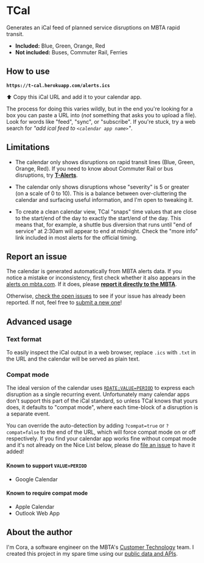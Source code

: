# TCal

Generates an iCal feed of planned service disruptions on MBTA rapid transit.

* **Included:** Blue, Green, Orange, Red
* **Not included:** Buses, Commuter Rail, Ferries


## How to use

**`https://t-cal.herokuapp.com/alerts.ics`**

⬆ Copy this iCal URL and add it to your calendar app.

The process for doing this varies wildly, but in the end you're looking for a
box you can paste a URL into (_not_ something that asks you to upload a file).
Look for words like "feed", "sync", or "subscribe". If you're stuck, try a web
search for _"add ical feed to `<calendar app name>`"_.


## Limitations

* The calendar only shows disruptions on rapid transit lines (Blue, Green,
  Orange, Red). If you need to know about Commuter Rail or bus disruptions, try
  [**T-Alerts**](https://alerts.mbta.com/).

* The calendar only shows disruptions whose "severity" is 5 or greater (on a
  scale of 0 to 10). This is a balance between over-cluttering the calendar and
  surfacing useful information, and I'm open to tweaking it.

* To create a clean calendar view, TCal "snaps" time values that are close to
  the start/end of the day to exactly the start/end of the day. This means that,
  for example, a shuttle bus diversion that runs until "end of service" at
  2:30am will appear to end at midnight. Check the "more info" link included in
  most alerts for the official timing.


## Report an issue

The calendar is generated automatically from MBTA alerts data. If you notice a
mistake or inconsistency, first check whether it also appears in the [alerts on
mbta.com]. If it does, please [**report it directly to the MBTA**][report].

[alerts on mbta.com]: https://mbta.com/alerts/subway
[report]: https://www.mbta.com/customer-support

Otherwise, [check the open issues][issues] to see if your issue has already been
reported. If not, feel free to [submit a new one][new-issue]!

[issues]: https://github.com/digitalcora/t-cal/issues
[new-issue]: https://github.com/digitalcora/t-cal/issues/new


## Advanced usage

### Text format

To easily inspect the iCal output in a web browser, replace `.ics` with `.txt`
in the URL and the calendar will be served as plain text.

### Compat mode

The ideal version of the calendar uses [`RDATE;VALUE=PERIOD`][rdate] to express
each disruption as a single recurring event. Unfortunately many calendar apps
don't support this part of the iCal standard, so unless TCal knows that yours
does, it defaults to "compat mode", where each time-block of a disruption is a
separate event.

[rdate]: https://tools.ietf.org/html/rfc5545#section-3.8.5.2

You can override the auto-detection by adding `?compat=true` or `?compat=false`
to the end of the URL, which will force compat mode on or off respectively. If
you find your calendar app works fine without compat mode and it's not already
on the Nice List below, please do [file an issue] to have it added!

[file an issue]: https://github.com/digitalcora/t-cal/issues/new

#### Known to support `VALUE=PERIOD`

* Google Calendar

#### Known to require compat mode

* Apple Calendar
* Outlook Web App


## About the author

I'm Cora, a software engineer on the MBTA's [Customer Technology][ctd] team. I
created this project in my spare time using our [public data and APIs][devs].

[ctd]: https://medium.com/mbta-tech
[devs]: https://www.mbta.com/developers
